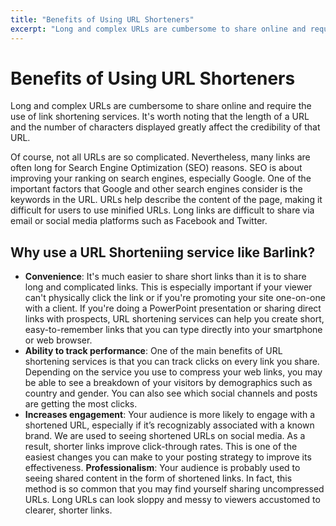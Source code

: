 ```yaml
---
title: "Benefits of Using URL Shorteners"
excerpt: "Long and complex URLs are cumbersome to share online and require the use of link shortening services. It's worth noting that the length of a URL and the number of characters displayed greatly affect the credibility of that URL."
---
```


# Benefits of Using URL Shorteners

Long and complex URLs are cumbersome to share online and require the use of link shortening services. It's worth noting that the length of a URL and the number of characters displayed greatly affect the credibility of that URL.

Of course, not all URLs are so complicated. Nevertheless, many links are often long for Search Engine Optimization (SEO) reasons. SEO is about improving your ranking on search engines, especially Google. One of the important factors that Google and other search engines consider is the keywords in the URL. URLs help describe the content of the page, making it difficult for users to use minified URLs. Long links are difficult to share via email or social media platforms such as Facebook and Twitter.

## Why use a URL Shorteniing service like Barlink?

- **Convenience**: It's much easier to share short links than it is to share long and complicated links. This is especially important if your viewer can't physically click the link or if you're promoting your site one-on-one with a client. If you're doing a PowerPoint presentation or sharing direct links with prospects, URL shortening services can help you create short, easy-to-remember links that you can type directly into your smartphone or web browser.
- **Ability to track performance**: One of the main benefits of URL shortening services is that you can track clicks on every link you share. Depending on the service you use to compress your web links, you may be able to see a breakdown of your visitors by demographics such as country and gender. You can also see which social channels and posts are getting the most clicks.
- **Increases engagement**: Your audience is more likely to engage with a shortened URL, especially if it’s recognizably associated with a known brand. We are used to seeing shortened URLs on social media. As a result, shorter links improve click-through rates. This is one of the easiest changes you can make to your posting strategy to improve its effectiveness.
  **Professionalism**: Your audience is probably used to seeing shared content in the form of shortened links. In fact, this method is so common that you may find yourself sharing uncompressed URLs. Long URLs can look sloppy and messy to viewers accustomed to clearer, shorter links.
